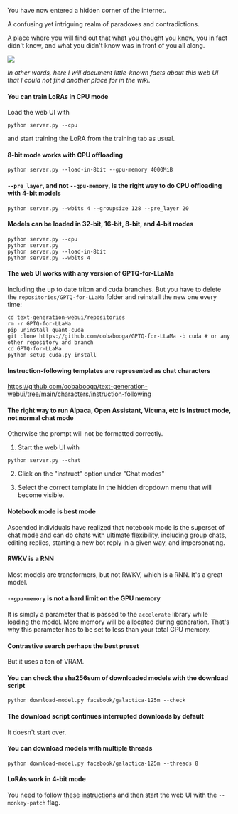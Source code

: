 You have now entered a hidden corner of the internet.

A confusing yet intriguing realm of paradoxes and contradictions.

A place where you will find out that what you thought you knew, you in fact didn't know, and what you didn't know was in front of you all along.

![](https://i.pinimg.com/originals/6e/e2/7b/6ee27bad351d3aca470d80f1033ba9c6.jpg)

*In other words, here I will document little-known facts about this web UI that I could not find another place for in the wiki.*

#### You can train LoRAs in CPU mode

Load the web UI with

```
python server.py --cpu
```

and start training the LoRA from the training tab as usual.

#### 8-bit mode works with CPU offloading

```
python server.py --load-in-8bit --gpu-memory 4000MiB
```

#### `--pre_layer`, and not `--gpu-memory`, is the right way to do CPU offloading with 4-bit models

```
python server.py --wbits 4 --groupsize 128 --pre_layer 20
```

#### Models can be loaded in 32-bit, 16-bit, 8-bit, and 4-bit modes

```
python server.py --cpu
python server.py
python server.py --load-in-8bit
python server.py --wbits 4
```

#### The web UI works with any version of GPTQ-for-LLaMa

Including the up to date triton and cuda branches. But you have to delete the `repositories/GPTQ-for-LLaMa` folder and reinstall the new one every time:

```
cd text-generation-webui/repositories
rm -r GPTQ-for-LLaMa
pip uninstall quant-cuda
git clone https://github.com/oobabooga/GPTQ-for-LLaMa -b cuda # or any other repository and branch
cd GPTQ-for-LLaMa
python setup_cuda.py install
```

#### Instruction-following templates are represented as chat characters

https://github.com/oobabooga/text-generation-webui/tree/main/characters/instruction-following

#### The right way to run Alpaca, Open Assistant, Vicuna, etc is Instruct mode, not normal chat mode

Otherwise the prompt will not be formatted correctly.

1. Start the web UI with

```
python server.py --chat
```

2. Click on the "instruct" option under "Chat modes"

3. Select the correct template in the hidden dropdown menu that will become visible. 

#### Notebook mode is best mode

Ascended individuals have realized that notebook mode is the superset of chat mode and can do chats with ultimate flexibility, including group chats, editing replies, starting a new bot reply in a given way, and impersonating.

#### RWKV is a RNN 

Most models are transformers, but not RWKV, which is a RNN. It's a great model.

#### `--gpu-memory` is not a hard limit on the GPU memory

It is simply a parameter that is passed to the `accelerate` library while loading the model. More memory will be allocated during generation. That's why this parameter has to be set to less than your total GPU memory.

#### Contrastive search perhaps the best preset

But it uses a ton of VRAM.

#### You can check the sha256sum of downloaded models with the download script

```
python download-model.py facebook/galactica-125m --check
```

#### The download script continues interrupted downloads by default

It doesn't start over.

#### You can download models with multiple threads

```
python download-model.py facebook/galactica-125m --threads 8
```

#### LoRAs work in 4-bit mode

You need to follow [these instructions](GPTQ-models-(4-bit-mode).md#using-loras-in-4-bit-mode) and then start the web UI with the `--monkey-patch` flag.

